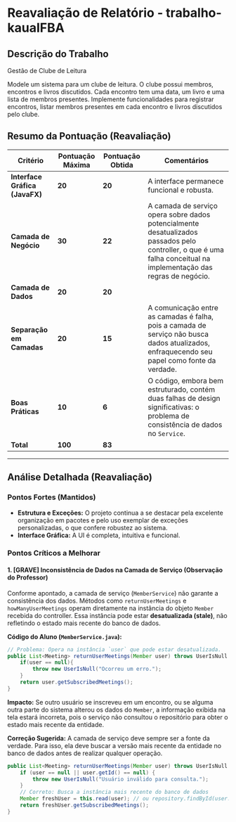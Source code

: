 # Reavaliação de Relatório - trabalho-kauaIFBA

## Descrição do Trabalho

Gestão de Clube de Leitura

Modele um sistema para um clube de leitura. O clube possui membros, encontros e livros discutidos. Cada encontro tem uma data, um livro e uma lista de membros presentes. Implemente funcionalidades para registrar encontros, listar membros presentes em cada encontro e livros discutidos pelo clube.

## Resumo da Pontuação (Reavaliação)

| Critério | Pontuação Máxima | Pontuação Obtida | Comentários |
| --- | --- | --- | --- |
| **Interface Gráfica (JavaFX)** | **20** | **20** | A interface permanece funcional e robusta. |
| **Camada de Negócio** | **30** | **22** | A camada de serviço opera sobre dados potencialmente desatualizados passados pelo controller, o que é uma falha conceitual na implementação das regras de negócio. |
| **Camada de Dados** | **20** | **20** |  |
| **Separação em Camadas** | **20** | **15** | A comunicação entre as camadas é falha, pois a camada de serviço não busca dados atualizados, enfraquecendo seu papel como fonte da verdade. |
| **Boas Práticas** | **10** | **6** | O código, embora bem estruturado, contém duas falhas de design significativas: o problema de consistência de dados no `Service`. |
| **Total** | **100** | **83** | |

---

## Análise Detalhada (Reavaliação)

### Pontos Fortes (Mantidos)

- **Estrutura e Exceções:** O projeto continua a se destacar pela excelente organização em pacotes e pelo uso exemplar de exceções personalizadas, o que confere robustez ao sistema.
- **Interface Gráfica:** A UI é completa, intuitiva e funcional.

### Pontos Críticos a Melhorar

#### 1. [GRAVE] Inconsistência de Dados na Camada de Serviço (Observação do Professor)
Conforme apontado, a camada de serviço (`MemberService`) não garante a consistência dos dados. Métodos como `returnUserMeetings` e `howManyUserMeetings` operam diretamente na instância do objeto `Member` recebida do controller. Essa instância pode estar **desatualizada (stale)**, não refletindo o estado mais recente do banco de dados.

**Código do Aluno (`MemberService.java`):**
```java
// Problema: Opera na instância `user` que pode estar desatualizada.
public List<Meeting> returnUserMeetings(Member user) throws UserIsNull {
    if(user == null){
        throw new UserIsNull("Ocorreu um erro.");
    }
    return user.getSubscribedMeetings(); 
}
```

**Impacto:** Se outro usuário se inscreveu em um encontro, ou se alguma outra parte do sistema alterou os dados do `Member`, a informação exibida na tela estará incorreta, pois o serviço não consultou o repositório para obter o estado mais recente da entidade.

**Correção Sugerida:** A camada de serviço deve sempre ser a fonte da verdade. Para isso, ela deve buscar a versão mais recente da entidade no banco de dados antes de realizar qualquer operação.

```java
public List<Meeting> returnUserMeetings(Member user) throws UserIsNull {
    if (user == null || user.getId() == null) {
        throw new UserIsNull("Usuário inválido para consulta.");
    }
    // Correto: Busca a instância mais recente do banco de dados
    Member freshUser = this.read(user); // ou repository.findById(user.getId())
    return freshUser.getSubscribedMeetings();
}
```
